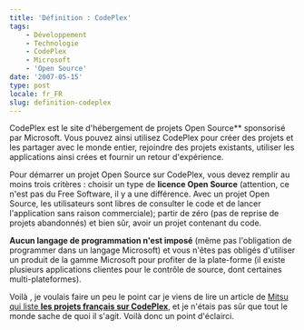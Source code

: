 ```yaml
---
title: 'Définition : CodePlex'
tags:
    - Développement
    - Technologie
    - CodePlex
    - Microsoft
    - 'Open Source'
date: '2007-05-15'
type: post
locale: fr_FR
slug: definition-codeplex
---
```


CodePlex est le site d'hébergement de projets Open Source\*\* sponsorisé par Microsoft. Vous pouvez ainsi utilisez CodePlex pour créer des projets et les partager avec le monde entier, rejoindre des projets existants, utiliser les applications ainsi crées et fournir un retour d'expérience.

Pour démarrer un projet Open Source sur CodePlex, vous devez remplir au moins trois critères&nbsp;: choisir un type de **licence Open Source** (attention, ce n'est pas du Free Software, il y a une différence. Avec un projet Open Source, les utilisateurs sont libres de consulter le code et de lancer l'application sans raison commerciale); partir de zéro (pas de reprise de projets abandonnés) et bien s&ucirc;r, avoir un projet contenant du code.

**Aucun langage de programmation n'est imposé** (même pas l'obligation de programmer dans un langage Microsoft) et vous n'êtes pas obligés d'utiliser un produit de la gamme Microsoft pour profiter de la plate-forme (il existe plusieurs applications clientes pour le contrôle de source, dont certaines multi-plateformes).

Voilà , je voulais faire un peu le point car je viens de lire un article de [Mitsu qui liste **les projets français sur CodePlex**](http://blogs.msdn.com/b/mitsufu/archive/2007/05/14/les-projets-codeplex-fran-ais.aspx), et je n'étais pas s&ucirc;r que tout le monde sache de quoi il s'agit. Voilà donc un point d'éclairci.
